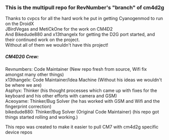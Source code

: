 ### This is the multipull repo for RevNumber's "branch" of cm4d2g  
Thanks to cvpcs for all the hard work he put in getting Cyanogenmod to run on the DroidX  
JBirdVegas and MetiCkOne for the work on CM4D2  
And Bikedude880 and x13thangelx for getting the D2G port started, and their continued work
on the project.  
Without all of them we wouldn't have this project!  

##### CM4D2G Crew:  
Revnumbers: Code Maintainer (New repo fresh from source, Wifi fix amongst many other things)  
x13thangelx: Code Maintainer/Idea Machine (Without his ideas we wouldn't be where we are)  
Asphyx: Thinker (his thought processes which came up with fixes for the keyboard and his other efforts with camera and GSM)  
Aceoyame: Thinker/Bug Solver (he has worked with GSM and Wifi and the fingerprint correction)  
bikedude880: Thinker/Bug Solver (Original Code Maintainer) (his repo got things started rolling and working.)  
  
  
  
This repo was created to make it easier to pull CM7 with cm4d2g specific device repos  
